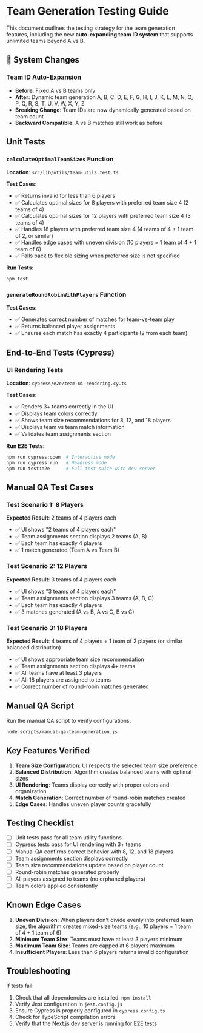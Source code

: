 # Team Generation Testing Guide

This document outlines the testing strategy for the team generation features, including the new **auto-expanding team ID system** that supports unlimited teams beyond A vs B.

## 🔄 System Changes

### Team ID Auto-Expansion
- **Before**: Fixed A vs B teams only
- **After**: Dynamic team generation A, B, C, D, E, F, G, H, I, J, K, L, M, N, O, P, Q, R, S, T, U, V, W, X, Y, Z
- **Breaking Change**: Team IDs are now dynamically generated based on team count
- **Backward Compatible**: A vs B matches still work as before

## Unit Tests

### `calculateOptimalTeamSizes` Function

**Location**: `src/lib/utils/team-utils.test.ts`

**Test Cases**:
- ✅ Returns invalid for less than 6 players
- ✅ Calculates optimal sizes for 8 players with preferred team size 4 (2 teams of 4)
- ✅ Calculates optimal sizes for 12 players with preferred team size 4 (3 teams of 4)
- ✅ Handles 18 players with preferred team size 4 (4 teams of 4 + 1 team of 2, or similar)
- ✅ Handles edge cases with uneven division (10 players = 1 team of 4 + 1 team of 6)
- ✅ Falls back to flexible sizing when preferred size is not specified

**Run Tests**:
```bash
npm test
```

### `generateRoundRobinWithPlayers` Function

**Test Cases**:
- ✅ Generates correct number of matches for team-vs-team play
- ✅ Returns balanced player assignments
- ✅ Ensures each match has exactly 4 participants (2 from each team)

## End-to-End Tests (Cypress)

### UI Rendering Tests

**Location**: `cypress/e2e/team-ui-rendering.cy.ts`

**Test Cases**:
- ✅ Renders 3+ teams correctly in the UI
- ✅ Displays team colors correctly
- ✅ Shows team size recommendations for 8, 12, and 18 players
- ✅ Displays team vs team match information
- ✅ Validates team assignments section

**Run E2E Tests**:
```bash
npm run cypress:open  # Interactive mode
npm run cypress:run   # Headless mode
npm run test:e2e      # Full test suite with dev server
```

## Manual QA Test Cases

### Test Scenario 1: 8 Players
**Expected Result**: 2 teams of 4 players each
- ✅ UI shows "2 teams of 4 players each"
- ✅ Team assignments section displays 2 teams (A, B)
- ✅ Each team has exactly 4 players
- ✅ 1 match generated (Team A vs Team B)

### Test Scenario 2: 12 Players  
**Expected Result**: 3 teams of 4 players each
- ✅ UI shows "3 teams of 4 players each"
- ✅ Team assignments section displays 3 teams (A, B, C)
- ✅ Each team has exactly 4 players
- ✅ 3 matches generated (A vs B, A vs C, B vs C)

### Test Scenario 3: 18 Players
**Expected Result**: 4 teams of 4 players + 1 team of 2 players (or similar balanced distribution)
- ✅ UI shows appropriate team size recommendation
- ✅ Team assignments section displays 4+ teams
- ✅ All teams have at least 3 players
- ✅ All 18 players are assigned to teams
- ✅ Correct number of round-robin matches generated

## Manual QA Script

Run the manual QA script to verify configurations:
```bash
node scripts/manual-qa-team-generation.js
```

## Key Features Verified

1. **Team Size Configuration**: UI respects the selected team size preference
2. **Balanced Distribution**: Algorithm creates balanced teams with optimal sizes
3. **UI Rendering**: Teams display correctly with proper colors and organization
4. **Match Generation**: Correct number of round-robin matches created
5. **Edge Cases**: Handles uneven player counts gracefully

## Testing Checklist

- [ ] Unit tests pass for all team utility functions
- [ ] Cypress tests pass for UI rendering with 3+ teams
- [ ] Manual QA confirms correct behavior with 8, 12, and 18 players
- [ ] Team assignments section displays correctly
- [ ] Team size recommendations update based on player count
- [ ] Round-robin matches generated properly
- [ ] All players assigned to teams (no orphaned players)
- [ ] Team colors applied consistently

## Known Edge Cases

1. **Uneven Division**: When players don't divide evenly into preferred team size, the algorithm creates mixed-size teams (e.g., 10 players = 1 team of 4 + 1 team of 6)
2. **Minimum Team Size**: Teams must have at least 3 players minimum
3. **Maximum Team Size**: Teams are capped at 6 players maximum
4. **Insufficient Players**: Less than 6 players returns invalid configuration

## Troubleshooting

If tests fail:
1. Check that all dependencies are installed: `npm install`
2. Verify Jest configuration in `jest.config.js`
3. Ensure Cypress is properly configured in `cypress.config.ts`
4. Check for TypeScript compilation errors
5. Verify that the Next.js dev server is running for E2E tests

